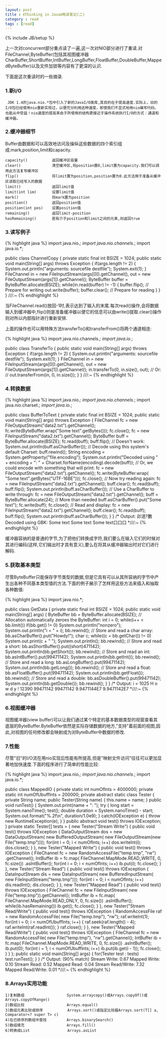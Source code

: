 ```yaml
---
layout: post
title : 《Thinking in Java》再读笔记(二)
category : read
tags : [read]
---
```

{% include JB/setup %}

上一次对concurrent部分重点读了一遍,这一次对NIO部分进行了重读.对FileChannel,ByteBuffer(包括其视图缓冲器CharBuffer,ShortBuffer,IntBuffer,LongBuffer,FloatBuffer,DoubleBuffer,MappedByteBuffer)以及文件加锁等内容有了更深的认识.

下面是这次重读时的一些摘录.

### 1.新I/O

	 JDK 1.4的java.nio.*包中引入了新的JavaI/O类库,其目的在于提高速度.实际上，旧的I/O包已经使用nio重新实现过，以便充分利用这种速度，即使我们不显式地用nio编写代码，也能从中受益！nio速度的提高来自于所使用的结构更接近于操作系统执行I/O的方式：通道和缓冲器。

### 2.缓冲器细节

Buffer由数据和可以高效地访问及操纵这些数据的四个索引组成:mark,position,limit和capacity.

    capacity()           返回缓冲区容量
    clear()              清空缓冲区,将position置0,limit置为capacity.我们可以调用此方法复写缓冲区
    flip()               将limit置为position,position置为0.此方法用于准备从缓冲区读取已经写入的数据
    limit()              返回limit值
    limit(int lim)       设置limit值
    mark()               将mark置为position
    position()           返回position值
    position(int pos)    设置position值
    remaining()          返回limit-position
    hasRemaining()       若有介于position和limit之间的元素,则返回true

### 3.读写例子

{% highlight java %}
import java.nio.*;
import java.nio.channels.*;
import java.io.*;

public class ChannelCopy {
  private static final int BSIZE = 1024;
  public static void main(String[] args) throws Exception {
    if(args.length != 2) {
      System.out.println("arguments: sourcefile destfile");
      System.exit(1);
    }
    FileChannel
      in = new FileInputStream(args[0]).getChannel(),
      out = new FileOutputStream(args[1]).getChannel();
    ByteBuffer buffer = ByteBuffer.allocate(BSIZE);
    while(in.read(buffer) != -1) {
      buffer.flip(); // Prepare for writing
      out.write(buffer);
      buffer.clear();  // Prepare for reading
    }
  }
} ///:~
{% endhighlight %}

当FileChannel.read()放回-1时,表示达到了输入的末尾.每次read()操作,会将数据输入到缓冲器中,flip()则是准备缓冲器以便它的信息可以由write()提取.clear()操作则对所以内部指针进行重新安排.

上面的操作也可以用特殊方法transferTo()和transferFrom()将两个通道相连:

{% highlight java %}
import java.nio.channels.*;
import java.io.*;

public class TransferTo {
  public static void main(String[] args) throws Exception {
    if(args.length != 2) {
      System.out.println("arguments: sourcefile destfile");
      System.exit(1);
    }
    FileChannel
      in = new FileInputStream(args[0]).getChannel(),
      out = new FileOutputStream(args[1]).getChannel();
    in.transferTo(0, in.size(), out);
    // Or:
    // out.transferFrom(in, 0, in.size());
  }
} ///:~
{% endhighlight %}

### 4.转换数据

{% highlight java %}
import java.nio.*;
import java.nio.channels.*;
import java.nio.charset.*;
import java.io.*;

public class BufferToText {
  private static final int BSIZE = 1024;
  public static void main(String[] args) throws Exception {
    FileChannel fc =
      new FileOutputStream("data2.txt").getChannel();
    fc.write(ByteBuffer.wrap("Some text".getBytes()));
    fc.close();
    fc = new FileInputStream("data2.txt").getChannel();
    ByteBuffer buff = ByteBuffer.allocate(BSIZE);
    fc.read(buff);
    buff.flip();
    // Doesn't work:
    System.out.println(buff.asCharBuffer());
    // Decode using this system's default Charset:
    buff.rewind();
    String encoding = System.getProperty("file.encoding");
    System.out.println("Decoded using " + encoding + ": "
      + Charset.forName(encoding).decode(buff));
    // Or, we could encode with something that will print:
    fc = new FileOutputStream("data2.txt").getChannel();
    fc.write(ByteBuffer.wrap(
      "Some text".getBytes("UTF-16BE")));
    fc.close();
    // Now try reading again:
    fc = new FileInputStream("data2.txt").getChannel();
    buff.clear();
    fc.read(buff);
    buff.flip();
    System.out.println(buff.asCharBuffer());
    // Use a CharBuffer to write through:
    fc = new FileOutputStream("data2.txt").getChannel();
    buff = ByteBuffer.allocate(24); // More than needed
    buff.asCharBuffer().put("Some text");
    fc.write(buff);
    fc.close();
    // Read and display:
    fc = new FileInputStream("data2.txt").getChannel();
    buff.clear();
    fc.read(buff);
    buff.flip();
    System.out.println(buff.asCharBuffer());
  }
} /* Output:
卯浥?數
Decoded using GBK: Some text
Some text
Some text口口口
*///:~
{% endhighlight %}

缓冲器容纳的是普通的字节,为了把他们转换成字符,我们要么在输入它们的时候对其进行编码(这样,它们输出时才具有意义),要么在将其从缓冲器输出时对它们进行解码.

### 5.获取基本类型

尽管ByteBuffer只能保存字节类型的数据,但是它具有可以从其所容纳的字节中产生出各种不同基本类型值的方法.下面的例子展示了怎样用这些方法来插入和抽取各种数值:

{% highlight java %}
import java.nio.*;

public class GetData {
  private static final int BSIZE = 1024;
  public static void main(String[] args) {
    ByteBuffer bb = ByteBuffer.allocate(BSIZE);
    // Allocation automatically zeroes the ByteBuffer:
    int i = 0;
    while(i++ < bb.limit())
      if(bb.get() != 0)
        System.out.println("nonzero");
    System.out.println("i = " + i);
    bb.rewind();
    // Store and read a char array:
    bb.asCharBuffer().put("Howdy!");
    char c;
    while((c = bb.getChar()) != 0)
      System.out.print(c + " ");
    System.out.println();
    bb.rewind();
    // Store and read a short:
    bb.asShortBuffer().put((short)471142);
    System.out.println(bb.getShort());
    bb.rewind();
    // Store and read an int:
    bb.asIntBuffer().put(99471142);
    System.out.println(bb.getInt());
    bb.rewind();
    // Store and read a long:
    bb.asLongBuffer().put(99471142);
    System.out.println(bb.getLong());
    bb.rewind();
    // Store and read a float:
    bb.asFloatBuffer().put(99471142);
    System.out.println(bb.getFloat());
    bb.rewind();
    // Store and read a double:
    bb.asDoubleBuffer().put(99471142);
    System.out.println(bb.getDouble());
    bb.rewind();
  }
} /* Output:
i = 1025
H o w d y !
12390
99471142
99471142
9.9471144E7
9.9471142E7
*///:~
{% endhighlight %}

### 6.视图缓冲器

视图缓冲器(view buffer)可以让我们通过某个特定的基本数据类型的视窗查看其底层的ByteBuffer.ByteBuffer依然是实际存储数据的地方,"支持"着前面的视图,因此,对视图的任何修改都会映射成为对ByteBuffer中数据的修改.

### 7.性能

尽管"旧"的I/O流在用nio实现后性能有所提高,但是"映射文件访问"往往可以更加显著地加快速度.下面的程序进行了简单的性能比较:

{% highlight java %}
import java.nio.*;
import java.nio.channels.*;
import java.io.*;

public class MappedIO {
  private static int numOfInts = 4000000;
  private static int numOfUbuffInts = 200000;
  private abstract static class Tester {
    private String name;
    public Tester(String name) { this.name = name; }
    public void runTest() {
      System.out.print(name + ": ");
      try {
        long start = System.nanoTime();
        test();
        double duration = System.nanoTime() - start;
        System.out.format("%.2f\n", duration/1.0e9);
      } catch(IOException e) {
        throw new RuntimeException(e);
      }
    }
    public abstract void test() throws IOException;
  }
  private static Tester[] tests = {
    new Tester("Stream Write") {
      public void test() throws IOException {
        DataOutputStream dos = new DataOutputStream(
          new BufferedOutputStream(
            new FileOutputStream(new File("temp.tmp"))));
        for(int i = 0; i < numOfInts; i++)
          dos.writeInt(i);
        dos.close();
      }
    },
    new Tester("Mapped Write") {
      public void test() throws IOException {
        FileChannel fc =
          new RandomAccessFile("temp.tmp", "rw")
          .getChannel();
        IntBuffer ib = fc.map(
          FileChannel.MapMode.READ_WRITE, 0, fc.size())
          .asIntBuffer();
        for(int i = 0; i < numOfInts; i++)
          ib.put(i);
        fc.close();
      }
    },
    new Tester("Stream Read") {
      public void test() throws IOException {
        DataInputStream dis = new DataInputStream(
          new BufferedInputStream(
            new FileInputStream("temp.tmp")));
        for(int i = 0; i < numOfInts; i++)
          dis.readInt();
        dis.close();
      }
    },
    new Tester("Mapped Read") {
      public void test() throws IOException {
        FileChannel fc = new FileInputStream(
          new File("temp.tmp")).getChannel();
        IntBuffer ib = fc.map(
          FileChannel.MapMode.READ_ONLY, 0, fc.size())
          .asIntBuffer();
        while(ib.hasRemaining())
          ib.get();
        fc.close();
      }
    },
    new Tester("Stream Read/Write") {
      public void test() throws IOException {
        RandomAccessFile raf = new RandomAccessFile(
          new File("temp.tmp"), "rw");
        raf.writeInt(1);
        for(int i = 0; i < numOfUbuffInts; i++) {
          raf.seek(raf.length() - 4);
          raf.writeInt(raf.readInt());
        }
        raf.close();
      }
    },
    new Tester("Mapped Read/Write") {
      public void test() throws IOException {
        FileChannel fc = new RandomAccessFile(
          new File("temp.tmp"), "rw").getChannel();
        IntBuffer ib = fc.map(
          FileChannel.MapMode.READ_WRITE, 0, fc.size())
          .asIntBuffer();
        ib.put(0);
        for(int i = 1; i < numOfUbuffInts; i++)
          ib.put(ib.get(i - 1));
        fc.close();
      }
    }
  };
  public static void main(String[] args) {
    for(Tester test : tests)
      test.runTest();
  }
} /* Output: (90% match)
Stream Write: 0.67
Mapped Write: 0.10
Stream Read: 0.52
Mapped Read: 0.04
Stream Read/Write: 7.32
Mapped Read/Write: 0.01
*///:~
{% endhighlight %}

### 8.Arrays实用功能

    1)复制数组                   System.arraycopy()或Arrays.copyOf()或Arrays.copyOfRange()
    2)数组比较                   Arrays.equal()
    3)数组元素比较或排序           Arrays.sort()或指定比较器Arrays.sort(T[] a, Comparator<? super T> c) 
    4)在已排序的数组中查找         Arrays.binarySearch()
    5)数组填充                   Arrays.fill()
    6)转换成List                 Arrays.asList